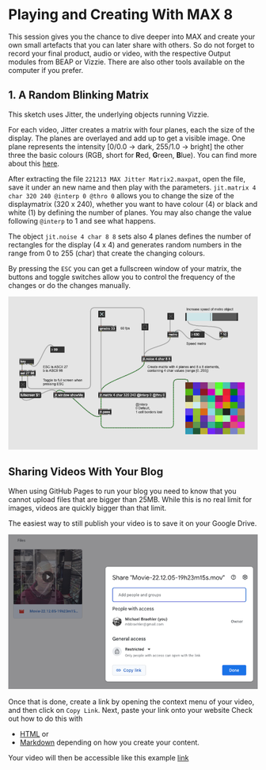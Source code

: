 # Playing and Creating With MAX 8

This session gives you the chance to dive deeper into MAX and create your own small artefacts that you can later share with others. So do not forget to record your final product, audio or video, with the respective Output modules from BEAP or Vizzie. There are also other tools available on the computer if you prefer.

## 1. A Random Blinking Matrix
This sketch uses Jitter, the underlying objects running Vizzie. 

For each video, Jitter creates a matrix with four planes, each the size of the display. The planes are overlayed and add up to get a visible image. One plane represents the intensity [0/0.0 -> dark, 255/1.0 -> bright] the other three the basic colours (RGB, short for **R**ed, **G**reen, **B**lue). You can find more about this [here](https://docs.cycling74.com/max8/tutorials/jitterchapter00a_whatisamatrix).

After extracting the file ```221213 MAX Jitter Matrix2.maxpat```, open the file, save it under an new name and then play with the parameters. ```jit.matrix 4 char 320 240 @interp 0 @thro 0``` allows you to change the size of the displaymatrix (320 x 240), whether you want to have colour (4) or black and white (1) by defining the number of planes. You may also change the value following ```@interp``` to 1 and see what happens. 

The object ```jit.noise 4 char 8 8``` sets also 4 planes defines the number of rectangles for the display (4 x 4) and generates random numbers in the range from 0 to 255 (char) that create the changing colours. 

By pressing the ```ESC``` you can get a fullscreen window of your matrix, the buttons and toggle switches allow you to control the frequency of the changes or do the changes manually.

![Random Blinking Matrix](media/221213_MAX_Jitter_Matrix2x.png)

## Sharing Videos With Your Blog
When using GitHub Pages to run your blog you need to know that you cannot upload files that are bigger than 25MB. While this is no real limit for images, videos are quickly bigger than that limit.

The easiest way to still publish your video is to save it on your Google Drive. 

![GoogleDrive Get a Link](media/221213_GoogleDrive_VidShare.png)

Once that is done, create a link by opening the context menu of your video, and then click on ```Copy Link```. Next, paste your link onto your website Check out how to do this with 

- [HTML](https://www.w3schools.com/html/html_links.asp) or 
- [Markdown](https://gist.github.com/sandrabosk/d79bd806c8b1b13ad9af1e590a26deb5) depending on how you create your content.

Your video will then be accessible like this example [link](https://drive.google.com/file/d/1W1AuV_wfASNAwVq1FYt0-5pXnlcyo7yS/view?usp=sharing)


